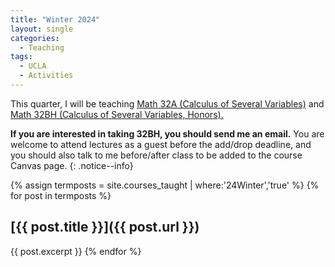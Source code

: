 ```yaml
---
title: "Winter 2024"
layout: single
categories:
  - Teaching
tags:
  - UCLA
  - Activities
---
```


This quarter, I will be teaching [Math 32A (Calculus of Several Variables)](/teaching/math-32a) and [Math 32BH (Calculus of Several Variables, Honors).](/teaching/math-32bh)  

**If you are interested in taking 32BH, you should send me an email.** You are welcome to attend lectures as a guest before the add/drop deadline, and you should also talk to me before/after class to be added to the course Canvas page.
{: .notice--info}

<!--end_excerpt-->

{% assign termposts = site.courses_taught | where:'24Winter','true' %}
    {% for post in termposts %}

## [{{ post.title }}]({{ post.url }})

{{ post.excerpt }}
    {% endfor %}
